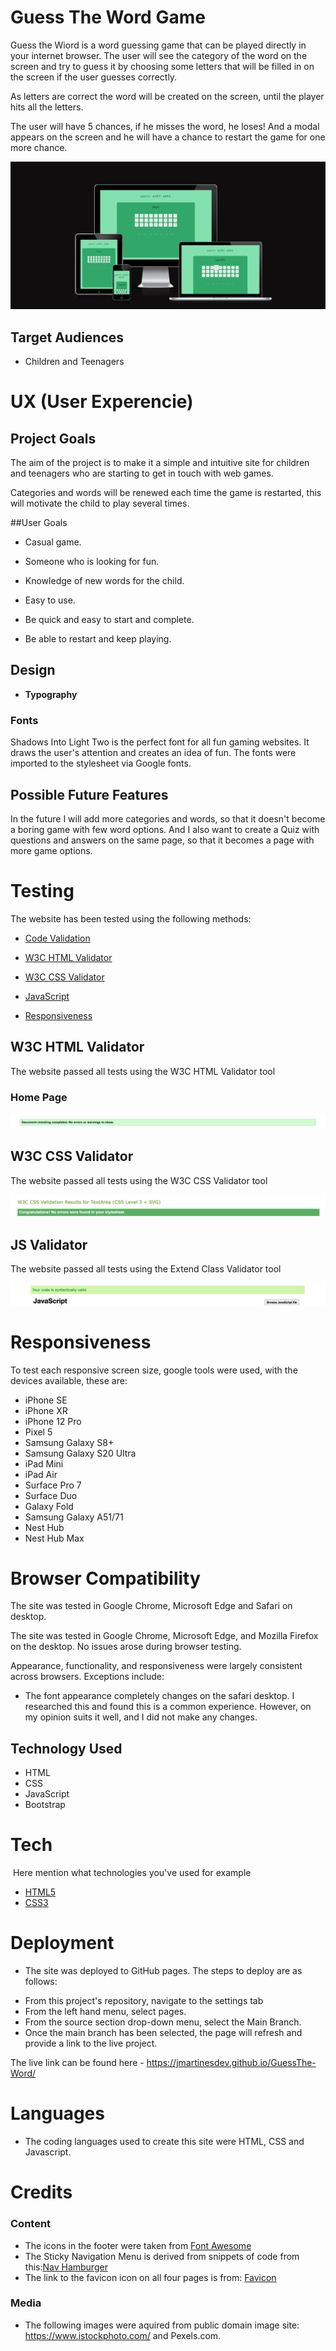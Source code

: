 # Guess The Word Game

Guess the Wiord is a word guessing game that can be played directly in your internet browser. The user will see the category of the word on the screen and try to guess it by choosing some letters that will be filled in on the screen if the user guesses correctly.

As letters are correct the word will be created on the screen, until the player hits all the letters.

The user will have 5 chances, if he misses the word, he loses! And a modal appears on the screen and he will have a chance to restart the game for one more chance.
 
![Responsiveness Screenshot](https://github.com/jmartinesdev/GuessThe-Word/blob/main/docs/images/amIresponsive.png)

## **Target Audiences**

- Children and Teenagers

# UX (User Experencie)

## Project Goals

The aim of the project is to make it a simple and intuitive site for children and teenagers who are starting to get in touch with web games.

Categories and words will be renewed each time the game is restarted, this will motivate the child to play several times.

##User Goals

- Casual game.

- Someone who is looking for fun.

- Knowledge of new words for the child.

- Easy to use.

- Be quick and easy to start and complete.

- Be able to restart and keep playing.

## Design 

- __Typography__

### Fonts 

Shadows Into Light Two is the perfect font for all fun gaming websites. It draws the user's attention and creates an idea of fun. 
The fonts were imported to the stylesheet via Google fonts.

## Possible Future Features

In the future I will add more categories and words, so that it doesn't become a boring game with few word options. And I also want to create a Quiz with questions and answers on the same page, so that it becomes a page with more game options.

# Testing

The website has been tested using the following methods:

- [Code Validation](#code-validation)
- [W3C HTML Validator](#w3c-html-validator) 

- [W3C CSS Validator](#w3c-css-validator)
- [JavaScript](#javascript)
- [Responsiveness](#responsiveness)

## W3C HTML Validator

The website passed all tests using the W3C HTML Validator tool

### Home Page

![W3C HTML Validator](https://github.com/jmartinesdev/GuessThe-Word/blob/main/docs/images/html-validator.png)

## W3C CSS Validator

The website passed all tests using the W3C CSS Validator tool

![W3C CSS Validator](https://github.com/jmartinesdev/GuessThe-Word/blob/main/docs/images/css-validator.png)

## JS Validator

The website passed all tests using the Extend Class Validator tool

![Javascript Validator](https://github.com/jmartinesdev/GuessThe-Word/blob/main/docs/images/js-validator.png)

# Responsiveness

To test each responsive screen size, google tools were used, with the devices available, these are:

- iPhone SE
- iPhone XR
- iPhone 12 Pro
- Pixel 5
- Samsung Galaxy S8+
- Samsung Galaxy S20 Ultra
- iPad Mini
- iPad Air
- Surface Pro 7
- Surface Duo
- Galaxy Fold
- Samsung Galaxy A51/71
- Nest Hub
- Nest Hub Max

# Browser Compatibility

The site was tested in Google Chrome, Microsoft Edge and Safari on desktop.

The site was tested in Google Chrome, Microsoft Edge, and Mozilla Firefox on the desktop. No issues arose during browser testing.  

Appearance, functionality, and responsiveness were largely consistent across browsers. Exceptions include:

- The font appearance completely changes on the safari desktop. I researched this and found this is a common experience. However, on my opinion suits it well, and I did not make any changes.

## Technology Used

* HTML 
* CSS 
* JavaScript 
* Bootstrap

# **Tech**
​
Here mention what technologies you've used for example
​
- [HTML5](https://en.wikipedia.org/wiki/HTML5)
- [CSS3](https://en.wikipedia.org/wiki/CSS)

# Deployment

* The site was deployed to GitHub pages. The steps to deploy are as follows:
- From this project's repository, navigate to the settings tab
- From the left hand menu, select pages.
- From the source section drop-down menu, select the Main Branch.
- Once the main branch has been selected, the page will refresh and provide a link to the live project. 

The live link can be found here - https://jmartinesdev.github.io/GuessThe-Word/

# Languages

- The coding languages used to create this site were HTML, CSS and Javascript.

# **Credits** 

### Content

- The icons in the footer were taken from [Font Awesome](https://fontawesome.com/)
- The Sticky Navigation Menu is derived from snippets of code from this:[Nav Hamburger](https://alvarotrigo.com/blog/hamburger-menu-css/)
- The link to the favicon icon on all four pages is from: [Favicon](https://favicon.io/)

### Media 

- The following images were aquired from public domain image site: https://www.istockphoto.com/ and Pexels.com.
